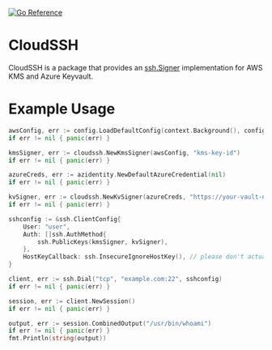 [![Go Reference](https://pkg.go.dev/badge/github.com/stormentt/cloudssh.svg)](https://pkg.go.dev/github.com/stormentt/cloudssh)

# CloudSSH
CloudSSH is a package that provides an [ssh.Signer](https://pkg.go.dev/golang.org/x/crypto/ssh#Signer) implementation for AWS KMS and Azure Keyvault.

# Example Usage
```go
awsConfig, err := config.LoadDefaultConfig(context.Background(), config.WithRegion("us-east-1"))
if err != nil { panic(err) }

kmsSigner, err := cloudssh.NewKmsSigner(awsConfig, "kms-key-id")
if err != nil { panic(err) }

azureCreds, err := azidentity.NewDefaultAzureCredential(nil)
if err != nil { panic(err) }

kvSigner, err := cloudssh.NewKvSigner(azureCreds, "https://your-vault-name.vault.azure.net", "your-key-name", "key-version")
if err != nil { panic(err) }

sshconfig := &ssh.ClientConfig{
    User: "user",
    Auth: []ssh.AuthMethod{
        ssh.PublicKeys(kmsSigner, kvSigner),
    },
    HostKeyCallback: ssh.InsecureIgnoreHostKey(), // please don't actually use InsecureIgnoreHostKey
}

client, err := ssh.Dial("tcp", "example.com:22", sshconfig)
if err != nil { panic(err) }

session, err := client.NewSession()
if err != nil { panic(err) }

output, err := session.CombinedOutput("/usr/bin/whoami")
if err != nil { panic(err) }
fmt.Println(string(output))
```
